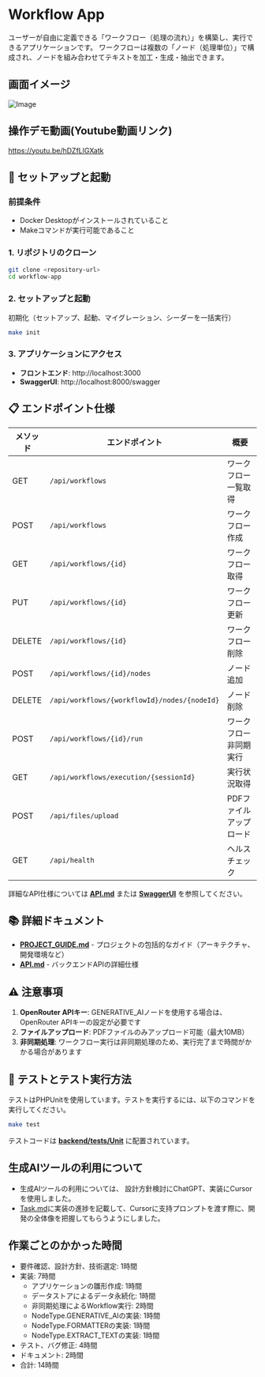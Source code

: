 # Workflow App

ユーザーが自由に定義できる「ワークフロー（処理の流れ）」を構築し、実行できるアプリケーションです。
ワークフローは複数の「ノード（処理単位）」で構成され、ノードを組み合わせてテキストを加工・生成・抽出できます。

## 画面イメージ
<img alt="Image" src="https://github.com/user-attachments/assets/65e14370-c282-4e5a-88dd-2581c9fcb34d" />

## 操作デモ動画(Youtube動画リンク)
https://youtu.be/hDZfLlGXatk


## 🚀 セットアップと起動

### 前提条件

- Docker Desktopがインストールされていること
- Makeコマンドが実行可能であること

### 1. リポジトリのクローン

```bash
git clone <repository-url>
cd workflow-app
```

### 2. セットアップと起動
初期化（セットアップ、起動、マイグレーション、シーダーを一括実行）
```bash
make init
```

### 3. アプリケーションにアクセス

- **フロントエンド**: http://localhost:3000
- **SwaggerUI**: http://localhost:8000/swagger

## 📋 エンドポイント仕様

| メソッド | エンドポイント                  | 概要                           |
|----------|----------------------------------|--------------------------------|
| GET      | `/api/workflows`                | ワークフロー一覧取得           |
| POST     | `/api/workflows`                | ワークフロー作成               |
| GET      | `/api/workflows/{id}`           | ワークフロー取得               |
| PUT      | `/api/workflows/{id}`           | ワークフロー更新               |
| DELETE   | `/api/workflows/{id}`           | ワークフロー削除               |
| POST     | `/api/workflows/{id}/nodes`     | ノード追加                     |
| DELETE   | `/api/workflows/{workflowId}/nodes/{nodeId}` | ノード削除 |
| POST     | `/api/workflows/{id}/run`       | ワークフロー非同期実行         |
| GET      | `/api/workflows/execution/{sessionId}` | 実行状況取得 |
| POST     | `/api/files/upload`             | PDFファイルアップロード        |
| GET      | `/api/health`                   | ヘルスチェック                 |

詳細なAPI仕様については **[API.md](API.md)** または **[SwaggerUI](http://localhost:8000/swagger)** を参照してください。

## 📚 詳細ドキュメント

- **[PROJECT_GUIDE.md](PROJECT_GUIDE.md)** - プロジェクトの包括的なガイド（アーキテクチャ、開発環境など）
- **[API.md](API.md)** - バックエンドAPIの詳細仕様


## ⚠️ 注意事項

1. **OpenRouter APIキー**: GENERATIVE_AIノードを使用する場合は、OpenRouter APIキーの設定が必要です
2. **ファイルアップロード**: PDFファイルのみアップロード可能（最大10MB）
3. **非同期処理**: ワークフロー実行は非同期処理のため、実行完了まで時間がかかる場合があります


## 🧪 テストとテスト実行方法

テストはPHPUnitを使用しています。テストを実行するには、以下のコマンドを実行してください。
```bash
make test
```
テストコードは **[backend/tests/Unit](backend/tests/Unit)** に配置されています。

## 生成AIツールの利用について
- 生成AIツールの利用については、 設計方針検討にChatGPT、実装にCursorを使用しました。
- [Task.md](Task.md)に実装の進捗を記載して、Cursorに支持プロンプトを渡す際に、開発の全体像を把握してもらうようにしました。

## 作業ごとのかかった時間
- 要件確認、設計方針、技術選定: 1時間
- 実装: 7時間
  - アプリケーションの雛形作成: 1時間
  - データストアによるデータ永続化: 1時間
  - 非同期処理によるWorkflow実行: 2時間
  - NodeType.GENERATIVE_AIの実装: 1時間
  - NodeType.FORMATTERの実装: 1時間
  - NodeType.EXTRACT_TEXTの実装: 1時間
- テスト、バグ修正: 4時間
- ドキュメント: 2時間
- 合計: 14時間
